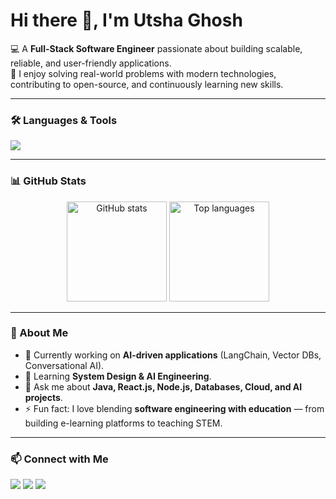 # Hi there 👋, I'm Utsha Ghosh  

💻 A **Full-Stack Software Engineer** passionate about building scalable, reliable, and user-friendly applications.  
🚀 I enjoy solving real-world problems with modern technologies, contributing to open-source, and continuously learning new skills.  

---

### 🛠️ Languages & Tools
<p align="left">
  <img src="https://skillicons.dev/icons?i=html,css,js,ts,react,nextjs,nodejs,express,java,mysql,mongodb,aws,docker,kubernetes,git,figma&perline=8" />
</p>

---

### 📊 GitHub Stats
<p align="center">
  <img src="https://github-readme-stats.vercel.app/api?username=Utsaghosh15&show_icons=true&theme=tokyonight" alt="GitHub stats" height="160"/>
  <img src="https://github-readme-stats.vercel.app/api/top-langs/?username=Utsaghosh15&layout=compact&theme=tokyonight" alt="Top languages" height="160"/>
</p>

---

### 🌱 About Me
- 🔭 Currently working on **AI-driven applications** (LangChain, Vector DBs, Conversational AI).  
- 🌱 Learning **System Design & AI Engineering**.  
- 💬 Ask me about **Java, React.js, Node.js, Databases, Cloud, and AI projects**.  
- ⚡ Fun fact: I love blending **software engineering with education** — from building e-learning platforms to teaching STEM.  

---

### 📫 Connect with Me
<p align="left">
  <a href="https://www.linkedin.com/in/utshaghosh" target="_blank"><img src="https://img.shields.io/badge/LinkedIn-blue?logo=linkedin&logoColor=white" /></a>
  <a href="mailto:utsaghosh2024@gmail.com"><img src="https://img.shields.io/badge/Gmail-red?logo=gmail&logoColor=white" /></a>
  <a href="https://medium.com/@utshaghosh15" target="_blank"><img src="https://img.shields.io/badge/Medium-black?logo=medium&logoColor=white" /></a>
</p>

